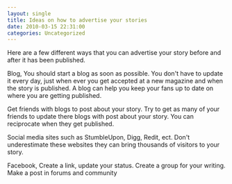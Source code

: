 ```yaml
---
layout: single
title: Ideas on how to advertise your stories 
date: 2010-03-15 22:31:00
categories: Uncategorized
---
```

Here are a few different ways that you can advertise your story before and after it has been published. 

Blog, You should start a blog as soon as possible. You don't have to update it every day, just when ever you get accepted at a new magazine and when the story is published. A blog can help you keep your fans up to date on where you are getting published.

Get friends with blogs to post about your story. Try to get as many of your friends to update there blogs with post about your story. You can reciprocate when they get published. 

Social media sites such as StumbleUpon, Digg, Redit, ect. Don't underestimate these websites they can bring thousands of visitors to your story. 


Facebook, Create a link, update your status. Create a group for your writing. 
Make a post in forums and community 
